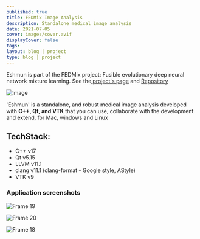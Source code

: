 ```yaml
---
published: true
title: FEDMix Image Analysis
description: Standalone medical image analysis
date: 2021-07-05
cover: images/cover.avif
displayCover: false
tags: 
layout: blog | project
type: blog | project
---
```

Eshmun is part of the FEDMix project: Fusible evolutionary deep neural network mixture learning. See the[ project's page](https://www.esciencecenter.nl/projects/fedmix/)   and [Repository](https://github.com/FEDMix/eshmun)

![image](https://user-images.githubusercontent.com/4195550/123606584-53f20600-d7fd-11eb-8a19-b34b459d00ef.png)

'Eshmun' is a standalone, and robust medical image analysis developed with **C++, Qt, and VTK** that you can use, collaborate with the development and extend, for Mac, windows and Linux

## TechStack:
*   C++ v17
*   Qt v5.15
*   LLVM v11.1
*   clang v11.1 (clang-format - Google style, AStyle)
*   VTK v9
### Application screenshots

![Frame 19](https://user-images.githubusercontent.com/4195550/124458114-e742b280-dd8c-11eb-8596-98f3381b4b8e.jpg)

![Frame 20](https://user-images.githubusercontent.com/4195550/124458116-e7db4900-dd8c-11eb-93e1-e3d9369b056e.jpg)

![Frame 18](https://user-images.githubusercontent.com/4195550/124458111-e6118580-dd8c-11eb-98c0-a1300aa6865e.jpg)



